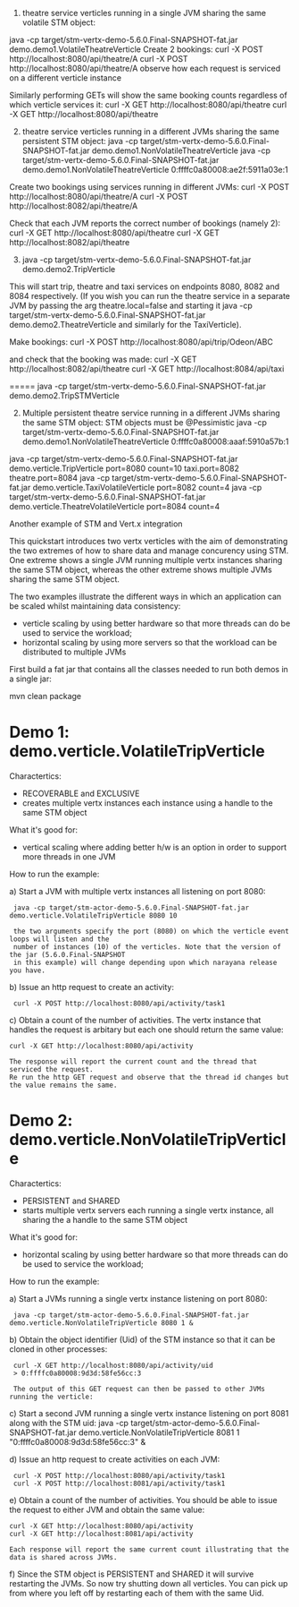 
1) theatre service verticles running in a single JVM sharing the same volatile STM object:

java -cp target/stm-vertx-demo-5.6.0.Final-SNAPSHOT-fat.jar demo.demo1.VolatileTheatreVerticle 
Create 2 bookings:
curl -X POST http://localhost:8080/api/theatre/A
curl -X POST http://localhost:8080/api/theatre/A
observe how each request is serviced on a different verticle instance

Similarly performing GETs will show the same booking counts regardless of which verticle services it:
curl -X GET http://localhost:8080/api/theatre 
curl -X GET http://localhost:8080/api/theatre 

2) theatre service verticles running in a different JVMs sharing the same persistent STM object:
java -cp target/stm-vertx-demo-5.6.0.Final-SNAPSHOT-fat.jar demo.demo1.NonVolatileTheatreVerticle
java -cp target/stm-vertx-demo-5.6.0.Final-SNAPSHOT-fat.jar demo.demo1.NonVolatileTheatreVerticle 0:ffffc0a80008:ae2f:5911a03e:1

Create two bookings using services running in different JVMs:
curl -X POST http://localhost:8080/api/theatre/A
curl -X POST http://localhost:8082/api/theatre/A

Check that each JVM reports the correct number of bookings (namely 2):
curl -X GET http://localhost:8080/api/theatre
curl -X GET http://localhost:8082/api/theatre

3) java -cp target/stm-vertx-demo-5.6.0.Final-SNAPSHOT-fat.jar demo.demo2.TripVerticle

This will start trip, theatre and taxi services on endpoints 8080, 8082 and 8084 respectively.
(If you wish you can run the theatre service in a separate JVM by passing the arg theatre.local=false
and starting it java -cp target/stm-vertx-demo-5.6.0.Final-SNAPSHOT-fat.jar demo.demo2.TheatreVerticle
and similarly for the TaxiVerticle).

Make bookings:
curl -X POST http://localhost:8080/api/trip/Odeon/ABC

and check that the booking was made:
curl -X GET http://localhost:8082/api/theatre
curl -X GET http://localhost:8084/api/taxi



 





=====
java -cp target/stm-vertx-demo-5.6.0.Final-SNAPSHOT-fat.jar demo.demo2.TripSTMVerticle

2) Multiple persistent theatre service running in a different JVMs sharing the same STM object:
   STM objects must be @Pessimistic
java -cp target/stm-vertx-demo-5.6.0.Final-SNAPSHOT-fat.jar demo.demo1.NonVolatileTheatreVerticle 0:ffffc0a80008:aaaf:5910a57b:1

java -cp target/stm-vertx-demo-5.6.0.Final-SNAPSHOT-fat.jar demo.verticle.TripVerticle port=8080 count=10 taxi.port=8082 theatre.port=8084
java -cp target/stm-vertx-demo-5.6.0.Final-SNAPSHOT-fat.jar demo.verticle.TaxiVolatileVerticle port=8082 count=4
java -cp target/stm-vertx-demo-5.6.0.Final-SNAPSHOT-fat.jar demo.verticle.TheatreVolatileVerticle port=8084 count=4

Another example of STM and Vert.x integration

This quickstart introduces two vertx verticles with the aim of demonstrating the two extremes of how
to share data and manage concurency using STM. One extreme shows a single JVM running multiple vertx
instances sharing the same STM object, whereas the other extreme shows multiple JVMs sharing the same
STM object.

The two examples illustrate the different ways in which an application can be scaled whilst maintaining
data consistency:

 - verticle scaling by using better hardware so that more threads can do be used to service the
   workload;
 - horizontal scaling by using more servers so that the workload can be distributed to multiple JVMs

First build a fat jar that contains all the classes needed to run both demos in a single jar:

  mvn clean package

Demo 1: demo.verticle.VolatileTripVerticle
===============================================

  Charactertics:

  - RECOVERABLE and EXCLUSIVE
  - creates multiple vertx instances each instance using a handle to the same STM object
  
  What it's good for:

  - vertical scaling where adding better h/w is an option in order to support more threads in one JVM

  How to run the example:

  a) Start a JVM with multiple vertx instances all listening on port 8080:

     java -cp target/stm-actor-demo-5.6.0.Final-SNAPSHOT-fat.jar demo.verticle.VolatileTripVerticle 8080 10

     the two arguments specify the port (8080) on which the verticle event loops will listen and the
     number of instances (10) of the verticles. Note that the version of the jar (5.6.0.Final-SNAPSHOT
     in this example) will change depending upon which narayana release you have.

  b) Issue an http request to create an activity:

     curl -X POST http://localhost:8080/api/activity/task1

  c) Obtain a count of the number of activities. The vertx instance that handles the request is arbitary
     but each one should return the same value:

    curl -X GET http://localhost:8080/api/activity

    The response will report the current count and the thread that serviced the request.
    Re run the http GET request and observe that the thread id changes but the value remains the same.

Demo 2: demo.verticle.NonVolatileTripVerticle
==================================================

  Charactertics:

  - PERSISTENT and SHARED
  - starts multiple vertx servers each running a single vertx instance, all sharing the a handle to the
    same STM object
  
  What it's good for:

  - horizontal scaling by using better hardware so that more threads can do be used to service the
    workload;

  How to run the example:

  a) Start a JVMs running a single vertx instance listening on port 8080:

     java -cp target/stm-actor-demo-5.6.0.Final-SNAPSHOT-fat.jar demo.verticle.NonVolatileTripVerticle 8080 1 &

  b) Obtain the object identifier (Uid) of the STM instance so that it can be cloned in other processes:

     curl -X GET http://localhost:8080/api/activity/uid 
     > 0:ffffc0a80008:9d3d:58fe56cc:3

     The output of this GET request can then be passed to other JVMs running the verticle:

  c) Start a second JVM running a single vertx instance listening on port 8081 along with the STM uid:
     java -cp target/stm-actor-demo-5.6.0.Final-SNAPSHOT-fat.jar demo.verticle.NonVolatileTripVerticle 8081 1 "0:ffffc0a80008:9d3d:58fe56cc:3" &

  d) Issue an http request to create activities on each JVM:

     curl -X POST http://localhost:8080/api/activity/task1
     curl -X POST http://localhost:8081/api/activity/task1

  e) Obtain a count of the number of activities. You should be able to issue the request to either
     JVM and obtain the same value:

    curl -X GET http://localhost:8080/api/activity
    curl -X GET http://localhost:8081/api/activity

    Each response will report the same current count illustrating that the data is shared across JVMs.

  f) Since the STM object is PERSISTENT and SHARED it will survive restarting the JVMs.
     So now try shutting down all verticles. You can pick up from where you left off by restarting
     each of them with the same Uid.
